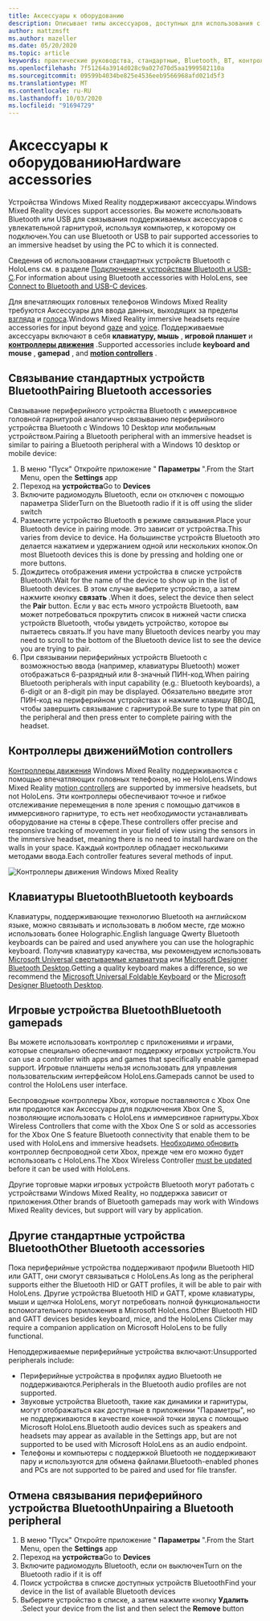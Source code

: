 ```yaml
---
title: Аксессуары к оборудованию
description: Описывает типы аксессуаров, доступных для использования с Windows Mixed Reality, и способ их настройки.
author: mattzmsft
ms.author: mazeller
ms.date: 05/20/2020
ms.topic: article
keywords: практические руководства, стандартные, Bluetooth, BT, контроллер, игровой планшет, щелчок, Xbox
ms.openlocfilehash: 7f51264a3914d028c9a027d70d5aa1999582110a
ms.sourcegitcommit: 09599b4034be825e4536eeb9566968afd021d5f3
ms.translationtype: MT
ms.contentlocale: ru-RU
ms.lasthandoff: 10/03/2020
ms.locfileid: "91694729"
---
```

# <a name="hardware-accessories"></a><span data-ttu-id="664d4-104">Аксессуары к оборудованию</span><span class="sxs-lookup"><span data-stu-id="664d4-104">Hardware accessories</span></span>

<span data-ttu-id="664d4-105">Устройства Windows Mixed Reality поддерживают аксессуары.</span><span class="sxs-lookup"><span data-stu-id="664d4-105">Windows Mixed Reality devices support accessories.</span></span> <span data-ttu-id="664d4-106">Вы можете использовать Bluetooth или USB для связывания поддерживаемых аксессуаров с увлекательной гарнитурой, используя компьютер, к которому он подключен.</span><span class="sxs-lookup"><span data-stu-id="664d4-106">You can use Bluetooth or USB to pair supported accessories to an immersive headset by using the PC to which it is connected.</span></span>

<span data-ttu-id="664d4-107">Сведения об использовании стандартных устройств Bluetooth с HoloLens см. в разделе [Подключение к устройствам Bluetooth и USB-C](https://docs.microsoft.com/hololens/hololens-connect-devices).</span><span class="sxs-lookup"><span data-stu-id="664d4-107">For information about using Bluetooth accessories with HoloLens, see [Connect to Bluetooth and USB-C devices](https://docs.microsoft.com/hololens/hololens-connect-devices).</span></span>

<span data-ttu-id="664d4-108">Для впечатляющих головных телефонов Windows Mixed Reality требуются Аксессуары для ввода данных, выходящих за пределы [взгляда](../design/gaze-and-commit.md) и [голоса](../design/voice-input.md).</span><span class="sxs-lookup"><span data-stu-id="664d4-108">Windows Mixed Reality immersive headsets require accessories for input beyond [gaze](../design/gaze-and-commit.md) and [voice](../design/voice-input.md).</span></span> <span data-ttu-id="664d4-109">Поддерживаемые аксессуары включают в себя **клавиатуру, мышь** , **игровой планшет** и **[контроллеры движения](../design/motion-controllers.md)** .</span><span class="sxs-lookup"><span data-stu-id="664d4-109">Supported accessories include **keyboard and mouse** , **gamepad** , and **[motion controllers](../design/motion-controllers.md)** .</span></span>

## <a name="pairing-bluetooth-accessories"></a><span data-ttu-id="664d4-110">Связывание стандартных устройств Bluetooth</span><span class="sxs-lookup"><span data-stu-id="664d4-110">Pairing Bluetooth accessories</span></span>

<span data-ttu-id="664d4-111">Связывание периферийного устройства Bluetooth с иммерсивное головной гарнитурой аналогично связыванию периферийного устройства Bluetooth с Windows 10 Desktop или мобильным устройством.</span><span class="sxs-lookup"><span data-stu-id="664d4-111">Pairing a Bluetooth peripheral with an immersive headset is similar to pairing a Bluetooth peripheral with a Windows 10 desktop or mobile device:</span></span>

1. <span data-ttu-id="664d4-112">В меню "Пуск" Откройте приложение " **Параметры** ".</span><span class="sxs-lookup"><span data-stu-id="664d4-112">From the Start Menu, open the **Settings** app</span></span>
2. <span data-ttu-id="664d4-113">Переход на **устройства**</span><span class="sxs-lookup"><span data-stu-id="664d4-113">Go to **Devices**</span></span>
3. <span data-ttu-id="664d4-114">Включите радиомодуль Bluetooth, если он отключен с помощью параметра Slider</span><span class="sxs-lookup"><span data-stu-id="664d4-114">Turn on the Bluetooth radio if it is off using the slider switch</span></span>
4. <span data-ttu-id="664d4-115">Разместите устройство Bluetooth в режиме связывания.</span><span class="sxs-lookup"><span data-stu-id="664d4-115">Place your Bluetooth device in pairing mode.</span></span> <span data-ttu-id="664d4-116">Это зависит от устройства.</span><span class="sxs-lookup"><span data-stu-id="664d4-116">This varies from device to device.</span></span> <span data-ttu-id="664d4-117">На большинстве устройств Bluetooth это делается нажатием и удержанием одной или нескольких кнопок.</span><span class="sxs-lookup"><span data-stu-id="664d4-117">On most Bluetooth devices this is done by pressing and holding one or more buttons.</span></span>
5. <span data-ttu-id="664d4-118">Дождитесь отображения имени устройства в списке устройств Bluetooth.</span><span class="sxs-lookup"><span data-stu-id="664d4-118">Wait for the name of the device to show up in the list of Bluetooth devices.</span></span> <span data-ttu-id="664d4-119">В этом случае выберите устройство, а затем нажмите кнопку **связать** .</span><span class="sxs-lookup"><span data-stu-id="664d4-119">When it does, select the device then select the **Pair** button.</span></span> <span data-ttu-id="664d4-120">Если у вас есть много устройств Bluetooth, вам может потребоваться прокрутить список в нижней части списка устройств Bluetooth, чтобы увидеть устройство, которое вы пытаетесь связать.</span><span class="sxs-lookup"><span data-stu-id="664d4-120">If you have many Bluetooth devices nearby you may need to scroll to the bottom of the Bluetooth device list to see the device you are trying to pair.</span></span>
6. <span data-ttu-id="664d4-121">При связывании периферийных устройств Bluetooth с возможностью ввода (например, клавиатуры Bluetooth) может отображаться 6-разрядный или 8-значный ПИН-код.</span><span class="sxs-lookup"><span data-stu-id="664d4-121">When pairing Bluetooth peripherals with input capability (e.g.: Bluetooth keyboards), a 6-digit or an 8-digit pin may be displayed.</span></span> <span data-ttu-id="664d4-122">Обязательно введите этот ПИН-код на периферийном устройствах и нажмите клавишу ВВОД, чтобы завершить связывание с гарнитурой.</span><span class="sxs-lookup"><span data-stu-id="664d4-122">Be sure to type that pin on the peripheral and then press enter to complete pairing with the headset.</span></span>

## <a name="motion-controllers"></a><span data-ttu-id="664d4-123">Контроллеры движений</span><span class="sxs-lookup"><span data-stu-id="664d4-123">Motion controllers</span></span>

<span data-ttu-id="664d4-124">[Контроллеры движения](../design/motion-controllers.md) Windows Mixed Reality поддерживаются с помощью впечатляющих головных телефонов, но не HoloLens.</span><span class="sxs-lookup"><span data-stu-id="664d4-124">Windows Mixed Reality [motion controllers](../design/motion-controllers.md) are supported by immersive headsets, but not HoloLens.</span></span> <span data-ttu-id="664d4-125">Эти контроллеры обеспечивают точное и гибкое отслеживание перемещения в поле зрения с помощью датчиков в иммерсивного гарнитуре, то есть нет необходимости устанавливать оборудование на стены в сфере.</span><span class="sxs-lookup"><span data-stu-id="664d4-125">These controllers offer precise and responsive tracking of movement in your field of view using the sensors in the immersive headset, meaning there is no need to install hardware on the walls in your space.</span></span> <span data-ttu-id="664d4-126">Каждый контроллер обладает несколькими методами ввода.</span><span class="sxs-lookup"><span data-stu-id="664d4-126">Each controller features several methods of input.</span></span>

![Контроллеры движения Windows Mixed Reality](../design/images/winmr-ck-1080x1080-350px.jpg)

## <a name="bluetooth-keyboards"></a><span data-ttu-id="664d4-128">Клавиатуры Bluetooth</span><span class="sxs-lookup"><span data-stu-id="664d4-128">Bluetooth keyboards</span></span>

<span data-ttu-id="664d4-129">Клавиатуры, поддерживающие технологию Bluetooth на английском языке, можно связывать и использовать в любом месте, где можно использовать более Holographic.</span><span class="sxs-lookup"><span data-stu-id="664d4-129">English language Qwerty Bluetooth keyboards can be paired and used anywhere you can use the holographic keyboard.</span></span> <span data-ttu-id="664d4-130">Получив клавиатуру качества, мы рекомендуем использовать [Microsoft Universal свертываемые клавиатура](https://www.microsoft.com/accessories/products/keyboards/universal-foldable-keyboard/gu5-00001) или [Microsoft Designer Bluetooth Desktop](https://www.microsoft.com/accessories/products/keyboards/designer-bluetooth-desktop/7n9-00001).</span><span class="sxs-lookup"><span data-stu-id="664d4-130">Getting a quality keyboard makes a difference, so we recommend the [Microsoft Universal Foldable Keyboard](https://www.microsoft.com/accessories/products/keyboards/universal-foldable-keyboard/gu5-00001) or the [Microsoft Designer Bluetooth Desktop](https://www.microsoft.com/accessories/products/keyboards/designer-bluetooth-desktop/7n9-00001).</span></span>

## <a name="bluetooth-gamepads"></a><span data-ttu-id="664d4-131">Игровые устройства Bluetooth</span><span class="sxs-lookup"><span data-stu-id="664d4-131">Bluetooth gamepads</span></span>

<span data-ttu-id="664d4-132">Вы можете использовать контроллер с приложениями и играми, которые специально обеспечивают поддержку игровых устройств.</span><span class="sxs-lookup"><span data-stu-id="664d4-132">You can use a controller with apps and games that specifically enable gamepad support.</span></span> <span data-ttu-id="664d4-133">Игровые планшеты нельзя использовать для управления пользовательским интерфейсом HoloLens.</span><span class="sxs-lookup"><span data-stu-id="664d4-133">Gamepads cannot be used to control the HoloLens user interface.</span></span>

<span data-ttu-id="664d4-134">Беспроводные контроллеры Xbox, которые поставляются с Xbox One или продаются как Аксессуары для подключения Xbox One S, позволяющие использовать с HoloLens и иммерсивное гарнитуры.</span><span class="sxs-lookup"><span data-stu-id="664d4-134">Xbox Wireless Controllers that come with the Xbox One S or sold as accessories for the Xbox One S feature Bluetooth connectivity that enable them to be used with HoloLens and immersive headsets.</span></span> <span data-ttu-id="664d4-135">[Необходимо обновить](https://support.xbox.com/xbox-one/accessories/update-controller-for-stereo-headset-adapter) контроллер беспроводной сети Xbox, прежде чем его можно будет использовать с HoloLens.</span><span class="sxs-lookup"><span data-stu-id="664d4-135">The Xbox Wireless Controller [must be updated](https://support.xbox.com/xbox-one/accessories/update-controller-for-stereo-headset-adapter) before it can be used with HoloLens.</span></span>

<span data-ttu-id="664d4-136">Другие торговые марки игровых устройств Bluetooth могут работать с устройствами Windows Mixed Reality, но поддержка зависит от приложения.</span><span class="sxs-lookup"><span data-stu-id="664d4-136">Other brands of Bluetooth gamepads may work with Windows Mixed Reality devices, but support will vary by application.</span></span>

## <a name="other-bluetooth-accessories"></a><span data-ttu-id="664d4-137">Другие стандартные устройства Bluetooth</span><span class="sxs-lookup"><span data-stu-id="664d4-137">Other Bluetooth accessories</span></span>

<span data-ttu-id="664d4-138">Пока периферийные устройства поддерживают профили Bluetooth HID или GATT, они смогут связываться с HoloLens.</span><span class="sxs-lookup"><span data-stu-id="664d4-138">As long as the peripheral supports either the Bluetooth HID or GATT profiles, it will be able to pair with HoloLens.</span></span> <span data-ttu-id="664d4-139">Другие устройства Bluetooth HID и GATT, кроме клавиатуры, мыши и щелчка HoloLens, могут потребовать полной функциональности вспомогательного приложения в Microsoft HoloLens.</span><span class="sxs-lookup"><span data-stu-id="664d4-139">Other Bluetooth HID and GATT devices besides keyboard, mice, and the HoloLens Clicker may require a companion application on Microsoft HoloLens to be fully functional.</span></span>

<span data-ttu-id="664d4-140">Неподдерживаемые периферийные устройства включают:</span><span class="sxs-lookup"><span data-stu-id="664d4-140">Unsupported peripherals include:</span></span>

* <span data-ttu-id="664d4-141">Периферийные устройства в профилях аудио Bluetooth не поддерживаются.</span><span class="sxs-lookup"><span data-stu-id="664d4-141">Peripherals in the Bluetooth audio profiles are not supported.</span></span>
* <span data-ttu-id="664d4-142">Звуковые устройства Bluetooth, такие как динамики и гарнитуры, могут отображаться как доступные в приложении "Параметры", но не поддерживаются в качестве конечной точки звука с помощью Microsoft HoloLens.</span><span class="sxs-lookup"><span data-stu-id="664d4-142">Bluetooth audio devices such as speakers and headsets may appear as available in the Settings app, but are not supported to be used with Microsoft HoloLens as an audio endpoint.</span></span>
* <span data-ttu-id="664d4-143">Телефоны и компьютеры с поддержкой Bluetooth не поддерживают пару и используются для обмена файлами.</span><span class="sxs-lookup"><span data-stu-id="664d4-143">Bluetooth-enabled phones and PCs are not supported to be paired and used for file transfer.</span></span>

## <a name="unpairing-a-bluetooth-peripheral"></a><span data-ttu-id="664d4-144">Отмена связывания периферийного устройства Bluetooth</span><span class="sxs-lookup"><span data-stu-id="664d4-144">Unpairing a Bluetooth peripheral</span></span>

1. <span data-ttu-id="664d4-145">В меню "Пуск" Откройте приложение " **Параметры** ".</span><span class="sxs-lookup"><span data-stu-id="664d4-145">From the Start Menu, open the **Settings** app</span></span>
2. <span data-ttu-id="664d4-146">Переход на **устройства**</span><span class="sxs-lookup"><span data-stu-id="664d4-146">Go to **Devices**</span></span>
3. <span data-ttu-id="664d4-147">Включите радиомодуль Bluetooth, если он выключен</span><span class="sxs-lookup"><span data-stu-id="664d4-147">Turn on the Bluetooth radio if it is off</span></span>
4. <span data-ttu-id="664d4-148">Поиск устройства в списке доступных устройств Bluetooth</span><span class="sxs-lookup"><span data-stu-id="664d4-148">Find your device in the list of available Bluetooth devices</span></span>
5. <span data-ttu-id="664d4-149">Выберите устройство в списке, а затем нажмите кнопку **Удалить** .</span><span class="sxs-lookup"><span data-stu-id="664d4-149">Select your device from the list and then select the **Remove** button</span></span>
